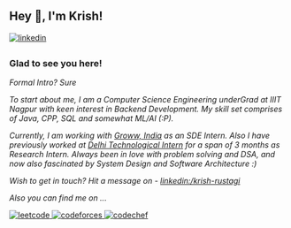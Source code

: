 ## Hey 👋, I'm Krish!  


<a href="https://linkedin.com/in/krish-rustagi" target="_blank">
<img src=https://img.shields.io/badge/linkedin-%231E77B5.svg?&style=for-the-badge&logo=linkedin&logoColor=white alt=linkedin style="margin-bottom: 5px;" />
</a>


### Glad to see you here!  


_Formal Intro? Sure_

_To start about me, I am a Computer Science Engineering underGrad at IIIT Nagpur with keen interest in Backend Development. My skill set comprises of Java, CPP, SQL and somewhat ML/AI (:P)._

_Currently, I am working with [Groww, India](https://www.groww.in) as an SDE Intern. Also I have previously worked at [Delhi Technological Intern](https://www.turno.club) for a span of 3 months as Research Intern. Always been in love with problem solving and DSA, and 
now also fascinated by System Design and Software Architecture :)_


_Wish to get in touch? 
Hit a message on - [linkedin:/krish-rustagi](https://www.linkedin.com/in/krish-rustagi/)_

_Also you can find me on ..._

<a href="https://leetcode.com/krishrustagi/" target="_blank">
<img src=https://img.shields.io/badge/LeetCode-000000?style=for-the-badge&logo=LeetCode&logoColor=#d16c06 alt=leetcode style="margin-bottom: 5px;" />
</a>
<a href="https://codeforces.com/profile/mr_cruise/" target="_blank">
<img src=https://img.shields.io/badge/Codeforces-445f9d?style=for-the-badge&logo=Codeforces&logoColor=white alt=codeforces style="margin-bottom: 5px;" />
</a>
<a href="https://www.codechef.com/users/krishrustagi/" target="_blank">
<img src=https://img.shields.io/badge/CodeChef-%23964B00.svg?style=for-the-badge&logo=CodeChef&logoColor=white alt=codechef style="margin-bottom: 5px;" />
</a>
</span>

<!--
**krishrustagi/krishrustagi** is a ✨ _special_ ✨ repository because its `README.md` (this file) appears on your GitHub profile.

Here are some ideas to get you started:

- 🔭 I’m currently working on ...
- 🌱 I’m currently learning ...
- 👯 I’m looking to collaborate on ...
- 🤔 I’m looking for help with ...
- 💬 Ask me about ...
- 📫 How to reach me: ...
- 😄 Pronouns: ...
- ⚡ Fun fact: ...
-->
